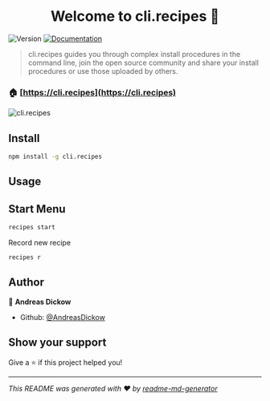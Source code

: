 <h1 align="center">Welcome to cli.recipes 👋</h1>
<p>
  <img alt="Version" src="https://img.shields.io/badge/version-1.0.2-blue.svg?cacheSeconds=2592000" />
  <a href="https://cli.recipes/docs">
    <img alt="Documentation" src="https://img.shields.io/badge/documentation-yes-brightgreen.svg" target="_blank" />
  </a>
</p>

> cli.recipes guides you through complex install procedures in the command line, join the open source community and share your install procedures or use those uploaded by others.

### 🏠 [https://cli.recipes](https://cli.recipes)


![cli.recipes](https://cli.recipes/static/img/demo.gif)

## Install

```sh
npm install -g cli.recipes
```

## Usage
Start Menu
---
```sh
recipes start
```
Record new recipe
```sh
recipes r
```



## Author

👤 **Andreas Dickow**

* Github: [@AndreasDickow](https://github.com/AndreasDickow)

## Show your support

Give a ⭐️ if this project helped you!

***
_This README was generated with ❤️ by [readme-md-generator](https://github.com/kefranabg/readme-md-generator)_
